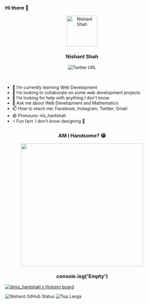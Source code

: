 ### Hi there 👋
<div align="center">
<img src="https://nishantshah977.github.io/img/profile-pic.png" height="100" width="100" alt="Nishant Shah">
<h3>Nishant Shah</h3>
<img alt="Twitter URL" src="https://img.shields.io/twitter/url?label=Twitter&style=social&url=https%3A%2F%2Ftwitter.com%2Fgeekhelper977">
</div>
<br><br>



- 🌱 I’m currently learning Web Development 
- 👯 I’m looking to collaborate on some web development projects 
- 🤔 I’m looking for help with anything I don't know
- 💬 Ask me about Web Development and Mathematics 
- 📫 How to reach me: Facebook, Instagram, Twitter, Gmail
- 😄 Pronouns: nis_hantshah
- ⚡ Fun fact: I don't know designing 🤧

<h3 align="center">AM I Handsome? 😁 </h3>
<div align="center">
<img height="400" src="https://scontent.fsif1-1.fna.fbcdn.net/v/t39.30808-6/315122224_906633203657493_588411881470587366_n.jpg?stp=dst-jpg_e15_q60_s1080x1980_tt1_u&efg=eyJ1cmxnZW4iOiJ1cmxnZW5fZnJvbV91cmwifQ&_nc_cid=0&_nc_ad=z-m&_nc_rml=0&_nc_ht=scontent.fsif1-1.fna&_nc_cat=109&_nc_ohc=n2CUWGJCbZ4AX-09W-n&ccb=1-7&_nc_sid=e3f864&oh=00_AfBPLWLP1hM1boGwIXfipSCE2Fb_O8eMLr3hy5jdKaktYw&oe=6398976C">
</div>
<h3 align="center">console.log('Empty')</h3>


[![@nis_hantshah's Holopin board](https://holopin.me/nis_hantshah)](https://holopin.io/@nis_hantshah)
 
![Nishant GitHub Status](https://github-readme-stats.vercel.app/api?username=nishantshah977&show_icons=true&theme=dark)
![Top Langs](https://github-readme-stats.vercel.app/api/top-langs/?username=nishantshah977&layout=compact)
